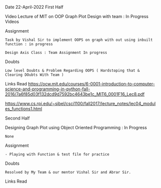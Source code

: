 Date 22-April-2022
First Half

  Video Lecture of MIT on OOP
  Graph Plot Design with team : In Progress  
Videos

    

Assignment

    Task by Vishal Sir to implement OOPS on graph with out using inbuilt 
    function : in progress

    Design Axis Class : Team Assignment In progress

Doubts

    Low level Doubts & Problem Regarding OOPS ( Hardstoping that & Clearing DOubts With Team )

Links Read
https://ocw.mit.edu/courses/6-0001-introduction-to-computer-science-and-programming-in-python-fall-2016/7a6f85d03f132dcd9d7592bc4643be1c_MIT6_0001F16_Lec8.pdf

https://www.cs.rpi.edu/~sibel/csci1100/fall2017/lecture_notes/lec04_modules_functions1.html

Second Half

Designing Graph Plot using Object Oriented Programming : In Progress

    None

Assignment

    - Playing with Function & test file for practice


Doubts

    Resolved by My Team & our mentor Vishal Sir and Abrar Sir.

Links Read

    
